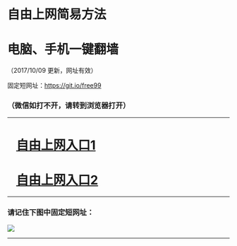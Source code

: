 ﻿# 自由上网简易方法

# 电脑、手机一键翻墙

（2017/10/09 更新，网址有效）

固定短网址：https://git.io/free99

### （微信如打不开，请转到浏览器打开）


***





# &nbsp;&nbsp; <a href="http://ft660021131.fwq-tz-1001.info/fwqtz01.html?t=100900113981 " target="_blank">自由上网入口1</a>
# &nbsp;&nbsp; <a href="http://ft1530514236.fwq-tz-1002.info/fwqtz02.html?t=10090013587 " target="_blank">自由上网入口2</a>
***

### 请记住下图中固定短网址：

<img src="https://s3-us-west-2.amazonaws.com/fwq-1001/yjfq-20170905okok.png" /> 


***

